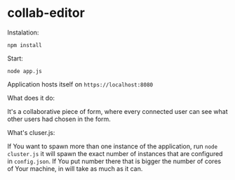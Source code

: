 # collab-editor

Instalation:

```npm install```

Start:

```node app.js```

Application hosts itself on ```https://localhost:8080```

What does it do:

It's a collaborative piece of form, where every connected user can see what other users had chosen in the form.

What's cluser.js:

If You want to spawn more than one instance of the application, run ```node cluster.js``` it will spawn the exact number of instances that are configured in ```config.json```. If You put number there that is bigger the number of cores of Your machine, in will take as much as it can.
